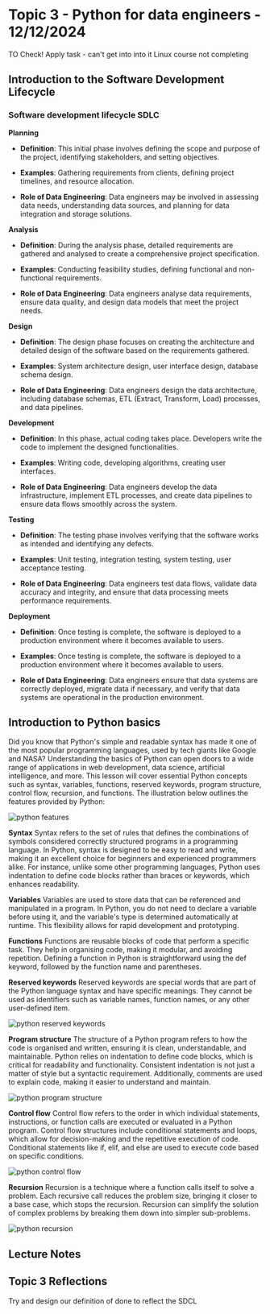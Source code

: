 # Topic 3 - Python for data engineers - 12/12/2024

TO Check!
Apply task - can't get into into it 
Linux course not completing
  
## Introduction to the Software Development Lifecycle

### Software development lifecycle SDLC

**Planning**
- **Definition**: This initial phase involves defining the scope and purpose of the project, identifying stakeholders, and setting objectives.

- **Examples**: Gathering requirements from clients, defining project timelines, and resource allocation.

- **Role of Data Engineering**: Data engineers may be involved in assessing data needs, understanding data sources, and planning for data integration and storage solutions.

**Analysis**
- **Definition**: During the analysis phase, detailed requirements are gathered and analysed to create a comprehensive project specification.

- **Examples**: Conducting feasibility studies, defining functional and non-functional requirements.

- **Role of Data Engineering**: Data engineers analyse data requirements, ensure data quality, and design data models that meet the project needs.
  
**Design**
- **Definition**: The design phase focuses on creating the architecture and detailed design of the software based on the requirements gathered.

- **Examples**: System architecture design, user interface design, database schema design.

- **Role of Data Engineering**: Data engineers design the data architecture, including database schemas, ETL (Extract, Transform, Load) processes, and data pipelines.

**Development**
- **Definition**: In this phase, actual coding takes place. Developers write the code to implement the designed functionalities.

- **Examples**: Writing code, developing algorithms, creating user interfaces.

- **Role of Data Engineering**: Data engineers develop the data infrastructure, implement ETL processes, and create data pipelines to ensure data flows smoothly across the system.

**Testing**
- **Definition**: The testing phase involves verifying that the software works as intended and identifying any defects.

- **Examples**: Unit testing, integration testing, system testing, user acceptance testing.

- **Role of Data Engineering**: Data engineers test data flows, validate data accuracy and integrity, and ensure that data processing meets performance requirements.

**Deployment**
- **Definition**: Once testing is complete, the software is deployed to a production environment where it becomes available to users.

- **Examples**: Once testing is complete, the software is deployed to a production environment where it becomes available to users.

- **Role of Data Engineering**: Data engineers ensure that data systems are correctly deployed, migrate data if necessary, and verify that data systems are operational in the production environment.

## Introduction to Python basics
Did you know that Python's simple and readable syntax has made it one of the most popular programming languages, used by tech giants like Google and NASA? Understanding the basics of Python can open doors to a wide range of applications in web development, data science, artificial intelligence, and more. This lesson will cover essential Python concepts such as syntax, variables, functions, reserved keywords, program structure, control flow, recursion, and functions. The illustration below outlines the features provided by Python:

![python features](https://media.licdn.com/dms/image/D4D12AQHEHLbwo8rdSg/article-cover_image-shrink_600_2000/0/1673251056920?e=2147483647&v=beta&t=EgmtXW_H_GGYom-GgMYY-30Gul3U0jKFBAYmFUnyy84)

**Syntax**
Syntax refers to the set of rules that defines the combinations of symbols considered correctly structured programs in a programming language. In Python, syntax is designed to be easy to read and write, making it an excellent choice for beginners and experienced programmers alike. For instance, unlike some other programming languages, Python uses indentation to define code blocks rather than braces or keywords, which enhances readability. 

**Variables**
Variables are used to store data that can be referenced and manipulated in a program. In Python, you do not need to declare a variable before using it, and the variable's type is determined automatically at runtime. This flexibility allows for rapid development and prototyping.

**Functions**
Functions are reusable blocks of code that perform a specific task. They help in organising code, making it modular, and avoiding repetition. Defining a function in Python is straightforward using the def keyword, followed by the function name and parentheses.

**Reserved keywords**
Reserved keywords are special words that are part of the Python language syntax and have specific meanings. They cannot be used as identifiers such as variable names, function names, or any other user-defined item.

![python reserved keywords](https://waytoeasylearn.com/storage/2024/05/Python-Keywords.png.webp)

**Program structure**
The structure of a Python program refers to how the code is organised and written, ensuring it is clean, understandable, and maintainable. Python relies on indentation to define code blocks, which is critical for readability and functionality. Consistent indentation is not just a matter of style but a syntactic requirement. Additionally, comments are used to explain code, making it easier to understand and maintain. 

![python program structure](https://images.wondershare.com/edrawmax/articles2024/input-output-algorithm-maker/understanding-the-fundamentals-basic-structure-of-c-programs-02.jpg)

**Control flow**
Control flow refers to the order in which individual statements, instructions, or function calls are executed or evaluated in a Python program. Control flow structures include conditional statements and loops, which allow for decision-making and the repetitive execution of code. Conditional statements like if, elif, and else are used to execute code based on specific conditions.

![python control flow](https://pynative.com/wp-content/uploads/2021/03/python-flow-control-statements.png)

**Recursion**
Recursion is a technique where a function calls itself to solve a problem. Each recursive call reduces the problem size, bringing it closer to a base case, which stops the recursion. Recursion can simplify the solution of complex problems by breaking them down into simpler sub-problems.

![python recursion](https://cdn.programiz.com/sites/tutorial2program/files/python-factorial-function.png)




## Lecture Notes

## Topic 3 Reflections
Try and design our definition of done to reflect the SDCL



